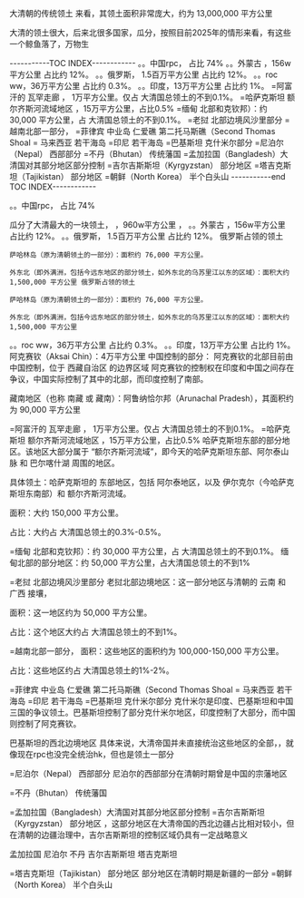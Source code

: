


大清朝的传统领土 来看，其领土面积非常庞大，约为 13,000,000 平方公里

 大清的领土很大，后来北很多国家，瓜分，按照目前2025年的情形来看，有这些
一个鲸鱼落了，万物生

-----------TOC INDEX------------
。。中国rpc， 占比 74%
。。外蒙古 ，156w平方公里  占比约 12%。
。。俄罗斯， 1.5百万平方公里  占比约 12%。
。。roc ww，36万平方公里  占比约 0.3%。
。。印度，13万平方公里  占比约 1%。
=阿富汗的 瓦罕走廊 ， 1万平方公里。仅占 大清国总领土的不到0.1%。
=哈萨克斯坦  额尔齐斯河流域地区 ，15万平方公里，占比0.5%
=缅甸  北部和克钦邦）：约 30,000 平方公里，占 大清国总领土的不到0.1%。
=老挝 北部边境风沙里部分
=越南北部一部分，
=菲律宾 中业岛   仁爱礁 第二托马斯礁（Second Thomas Shoal
= 马来西亚 若干海岛
=印尼 若干海岛
=巴基斯坦   克什米尔部分
=尼泊尔（Nepal）  西部部分
=不丹（Bhutan） 传统藩国
=孟加拉国（Bangladesh）大清国对其部分地区部分控制
=吉尔吉斯斯坦（Kyrgyzstan）  部分地区
=塔吉克斯坦（Tajikistan）  部分地区
=朝鲜（North Korea）  半个白头山
-----------end TOC INDEX------------
 
。。中国rpc， 占比 74%

瓜分了大清最大的一块领土， ，960w平方公里 ，
。。外蒙古 ，156w平方公里  占比约 12%。
。。俄罗斯， 1.5百万平方公里  占比约 12%。
俄罗斯占领的领土

    萨哈林岛（原为清朝领土的一部分）：面积约 76,000 平方公里。

    外东北（即外满洲，包括今远东地区的部分领土，如外东北的乌苏里江以东的区域）：面积大约 1,500,000 平方公里 俄罗斯占领的领土

    萨哈林岛（原为清朝领土的一部分）：面积约 76,000 平方公里。

    外东北（即外满洲，包括今远东地区的部分领土，如外东北的乌苏里江以东的区域）：面积大约 1,500,000 平方公里
。。roc ww，36万平方公里  占比约 0.3%。
。。印度，13万平方公里  占比约 1%。
阿克赛钦（Aksai Chin）：4万平方公里
中国控制的部分：
阿克赛钦的北部目前由中国控制，位于 西藏自治区 的边界区域
阿克赛钦的控制权在印度和中国之间存在争议，中国实际控制了其中的北部，而印度控制了南部。

藏南地区（也称 南藏 或 藏南）：阿鲁纳恰尔邦（Arunachal Pradesh），其面积约为 90,000 平方公里

=阿富汗的 瓦罕走廊 ， 1万平方公里。仅占 大清国总领土的不到0.1%。
=哈萨克斯坦  额尔齐斯河流域地区 ，15万平方公里，占比0.5%
哈萨克斯坦东部的部分地区。该地区大部分属于 “额尔齐斯河流域”，即今天的哈萨克斯坦东部、阿尔泰山脉 和 巴尔喀什湖 周围的地区。

具体领土：哈萨克斯坦的 东部地区，包括 阿尔泰地区，以及 伊尔克尔（今哈萨克斯坦东南部）和 额尔齐斯河流域。

面积：大约 150,000 平方公里。

占比：大约占 大清国总领土的0.3%-0.5%。

=缅甸  北部和克钦邦）：约 30,000 平方公里，占 大清国总领土的不到0.1%。
缅甸北部的部分地区：约 50,000 平方公里，占大清国总领土的不到1%

=老挝 北部边境风沙里部分
老挝北部边境地区：这一部分地区与清朝的 云南 和 广西 接壤， 

面积：这一地区约为 50,000 平方公里。

占比：这个地区大约占 大清国总领土的不到1%。

=越南北部一部分，
面积：这些地区的面积约为 100,000-150,000 平方公里。

占比：这些地区约占 大清国总领土的1%-2%。

=菲律宾 中业岛   仁爱礁 第二托马斯礁（Second Thomas Shoal
= 马来西亚 若干海岛
=印尼 若干海岛
=巴基斯坦   克什米尔部分
克什米尔是印度、巴基斯坦和中国三国的争议领土。巴基斯坦控制了部分克什米尔地区，印度控制了大部分，而中国则控制了阿克赛钦。

巴基斯坦的西北边境地区
具体来说，大清帝国并未直接统治这些地区的全部，，就像现在rpc也没完全统治hk，但也是领土一部分

=尼泊尔（Nepal）  西部部分
尼泊尔的西部部分在清朝时期曾是中国的宗藩地区

=不丹（Bhutan） 传统藩国

=孟加拉国（Bangladesh）大清国对其部分地区部分控制
=吉尔吉斯斯坦（Kyrgyzstan）  部分地区
 ，这部分地区在大清帝国的西北边疆占比相对较小，但在清朝的边疆治理中，吉尔吉斯斯坦的控制区域仍具有一定战略意义

孟加拉国 尼泊尔 不丹 吉尔吉斯斯坦 塔吉克斯坦

=塔吉克斯坦（Tajikistan）  部分地区
部分地区在清朝时期是新疆的一部分
=朝鲜（North Korea）  半个白头山